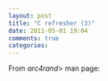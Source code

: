```yaml
---
layout: post
title: "C refresher (3)"
date: 2011-05-01 19:04
comments: true
categories: 
---
```


From *arc4rand*> man page:

